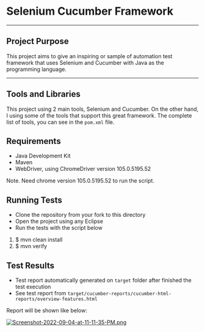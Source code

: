 # Selenium Cucumber Framework

---

## Project Purpose
This project aims to give an inspiring or sample of automation test framework that uses Selenium and Cucumber with Java as the programming language.


---

## Tools and Libraries
This project using 2 main tools, Selenium and Cucumber.
On the other hand, I using some of the tools that support this great framework.
The complete list of tools, you can see in the `pom.xml` file.

## Requirements
* Java Development Kit
* Maven
* WebDriver, using ChromeDriver version 105.0.5195.52

Note. Need chrome version 105.0.5195.52 to run the script.

## Running Tests
* Clone the repository from your fork to this directory
* Open the project using any Eclipse
* Run the tests with the script below

1. $ mvn clean install
2. $ mvn verify

## Test Results
* Test report automatically generated on `target` folder after finished the test execution
* See test report from `target/cucumber-reports/cucumber-html-reports/overview-features.html`

Report will be shown like below:

[![Screenshot-2022-09-04-at-11-11-35-PM.png](https://i.postimg.cc/9fpC2Xfd/Screenshot-2022-09-04-at-11-11-35-PM.png)](https://postimg.cc/hJfHbBTv)

